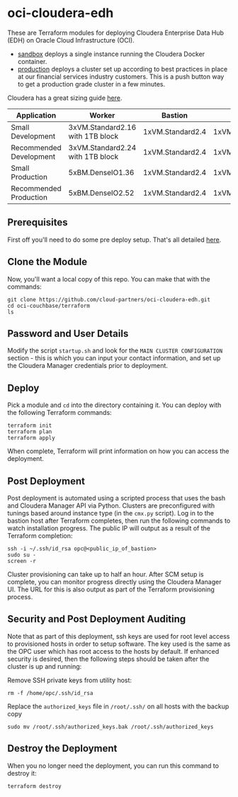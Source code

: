 # oci-cloudera-edh
These are Terraform modules for deploying Cloudera Enterprise Data Hub (EDH) on Oracle Cloud Infrastructure (OCI).

* [sandbox](sandbox) deploys a single instance running the Cloudera Docker container.
* [production](production) deploys a cluster set up according to best practices in place at our financial services industry customers.  This is a push button way to get a production grade cluster in a few minutes.

Cloudera has a great sizing guide [here](https://www.cloudera.com/documentation/enterprise/release-notes/topics/hardware_requirements_guide.html).

| Application             | Worker                           | Bastion          | Utility          | Master           |
|-------------------------|----------------------------------|------------------|------------------|------------------|
| Small Development       | 3xVM.Standard2.16 with 1TB block | 1xVM.Standard2.4 | 1xVM.Standard2.8 |                  |                   
| Recommended Development | 3xVM.Standard2.24 with 1TB block | 1xVM.Standard2.4 | 1xVM.Standard2.8 |                  |
| Small Production        | 5xBM.DenseIO1.36                 | 1xVM.Standard2.4 | 1xVM.Standard2.8 | 2xVM.Standard2.8 |                                
| Recommended Production  | 5xBM.DenseIO2.52                 | 1xVM.Standard2.4 | 1xVM.Standard2.8 | 2xVM.Standard2.8 |                 

## Prerequisites
First off you'll need to do some pre deploy setup.  That's all detailed [here](https://github.com/cloud-partners/oci-prerequisites).

## Clone the Module
Now, you'll want a local copy of this repo.  You can make that with the commands:

    git clone https://github.com/cloud-partners/oci-cloudera-edh.git
    cd oci-couchbase/terraform
    ls

## Password and User Details
Modify the script `startup.sh` and look for the `MAIN CLUSTER CONFIGURATION` section - this is which you can input your contact information, and set up the Cloudera Manager credentials prior to deployment.

## Deploy
Pick a module and `cd` into the directory containing it.  You can deploy with the following Terraform commands:

    terraform init
    terraform plan
    terraform apply

When complete, Terraform will print information on how you can access the deployment.

## Post Deployment
Post deployment is automated using a scripted process that uses the bash and Cloudera Manager API via Python.  Clusters are preconfigured with tunings based around instance type (in the `cmx.py` script).  Log in to the bastion host after Terraform completes, then run the following commands to watch installation progress.  The public IP will output as a result of the Terraform completion:

    ssh -i ~/.ssh/id_rsa opc@<public_ip_of_bastion>
    sudo su -
    screen -r

Cluster provisioning can take up to half an hour.  After SCM setup is complete, you can monitor progress directly using the Cloudera Manager UI.  The URL for this is also output as part of the Terraform provisioning process.

## Security and Post Deployment Auditing
Note that as part of this deployment, ssh keys are used for root level access to provisioned hosts in order to setup software.  The key used is the same as the OPC user which has root access to the hosts by default.  If enhanced security is desired, then the following steps should be taken after the cluster is up and running:

Remove SSH private keys from utility host:

    rm -f /home/opc/.ssh/id_rsa

Replace the `authorized_keys` file in `/root/.ssh/` on all hosts with the backup copy

    sudo mv /root/.ssh/authorized_keys.bak /root/.ssh/authorized_keys

## Destroy the Deployment
When you no longer need the deployment, you can run this command to destroy it:

    terraform destroy
